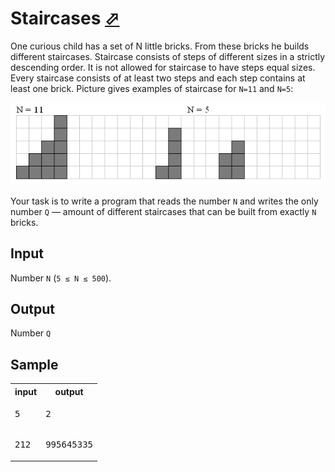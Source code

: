 # Staircases [⬀](https://acm.timus.ru/problem.aspx?space=1&num=1017)


One curious child has a set of N little bricks. From these bricks he builds different staircases. Staircase consists of steps of different sizes in a strictly descending order. It is not allowed for staircase to have steps equal sizes. Every staircase consists of at least two steps and each step contains at least one brick. Picture gives examples of staircase for `N=11` and `N=5`:

![Problem illustration](1017.png)

Your task is to write a program that reads the number `N` and writes the only number `Q` — amount of different staircases that can be built from exactly `N` bricks.

## Input

Number `N` (`5 ≤ N ≤ 500`).

## Output

Number `Q`

## Sample

<table>
<tr>
<th>input</th>
<th>output</th>
</tr>
<tr>
<td style="vertical-align: top">
<pre>
5
</pre>
</td>
<td style="vertical-align: top">
<pre>
2
</pre>
</td>
</tr>
<tr>
<td style="vertical-align: top">
<pre>
212
</pre>
</td>
<td style="vertical-align: top">
<pre>
995645335
</pre>
</td>
</tr>
</table>
